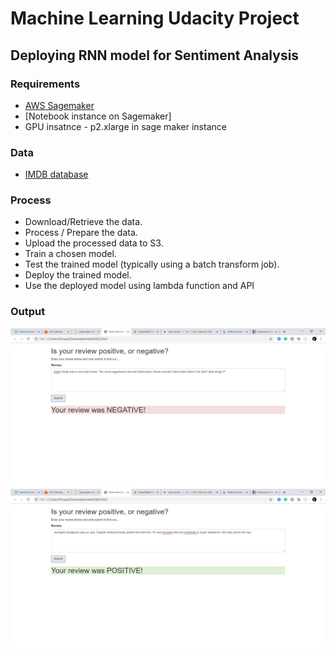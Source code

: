 # Machine Learning Udacity Project
## Deploying RNN model for Sentiment Analysis 

### Requirements
  - [AWS Sagemaker](signin.aws.amazon.com/)
  - [Notebook instance on Sagemaker]
  - GPU insatnce - p2.xlarge in sage maker instance

### Data 
  - [IMDB database](http://ai.stanford.edu/~amaas/data/sentiment/)
  
### Process
- Download/Retrieve the data.
- Process / Prepare the data.
- Upload the processed data to S3.
- Train a chosen model.
- Test the trained model (typically using a batch transform job).
- Deploy the trained model.
- Use the deployed model using lambda function and API
  
### Output
<img src="images/example1.png" width="1000" title="option1">

<img src="images/example2.png" width="1000" title="option1">
